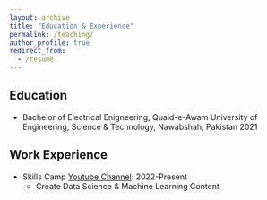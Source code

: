 ```yaml
---
layout: archive
title: "Education & Experience"
permalink: /teaching/
author_profile: true
redirect_from:
  - /resume
---
```




## Education


* Bachelor of Electrical Enigneering, Quaid-e-Awam University of Engineering, Science & Technology, Nawabshah, Pakistan 2021

## Work Experience


* Skills Camp [Youtube Channel](https://www.youtube.com/@skillscamp/featured): 2022-Present
  * Create Data Science & Machine Learning Content
  